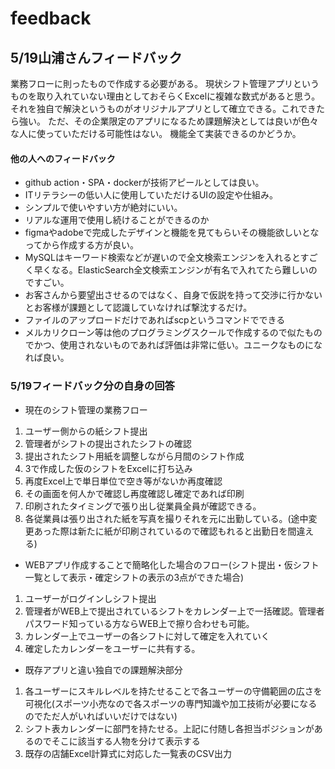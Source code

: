 # feedback

## 5/19山浦さんフィードバック
業務フローに則ったもので作成する必要がある。
現状シフト管理アプリというものを取り入れていない理由としておそらくExcelに複雑な数式があると思う。
それを独自で解決というものがオリジナルアプリとして確立できる。これできたら強い。
ただ、その企業限定のアプリになるため課題解決としては良いが色々な人に使っていただける可能性はない。
機能全て実装できるのかどうか。

#### 他の人へのフィードバック
- github action・SPA・dockerが技術アピールとしては良い。
- ITリテラシーの低い人に使用していただけるUIの設定や仕組み。
- シンプルで使いやすい方が絶対にいい。
- リアルな運用で使用し続けることができるのか
- figmaやadobeで完成したデザインと機能を見てもらいその機能欲しいとなってから作成する方が良い。
- MySQLはキーワード検索などが遅いので全文検索エンジンを入れるとすごく早くなる。ElasticSearch全文検索エンジンが有名で入れてたら難しいのですごい。
- お客さんから要望出させるのではなく、自身で仮説を持って交渉に行かないとお客様が課題として認識していなければ撃沈するだけ。
- ファイルのアップロードだけであればscpというコマンドでできる
- メルカリクローン等は他のプログラミングスクールで作成するので似たものでかつ、使用されないものであれば評価は非常に低い。ユニークなものになれば良い。


### 5/19フィードバック分の自身の回答
- 現在のシフト管理の業務フロー
1. ユーザー側からの紙シフト提出
2. 管理者がシフトの提出されたシフトの確認
3. 提出されたシフト用紙を調整しながら月間のシフト作成
4. 3で作成した仮のシフトをExcelに打ち込み
5. 再度Excel上で単日単位で空き等がないか再度確認
6. その画面を何人かで確認し再度確認し確定であれば印刷
7. 印刷されたタイミングで張り出し従業員全員が確認できる。
8. 各従業員は張り出された紙を写真を撮りそれを元に出勤している。(途中変更あった際は新たに紙が印刷されているので確認もれると出勤日を間違える)

- WEBアプリ作成することで簡略化した場合のフロー(シフト提出・仮シフト一覧として表示・確定シフトの表示の3点ができた場合)
1. ユーザーがログインしシフト提出
2. 管理者がWEB上で提出されているシフトをカレンダー上で一括確認。管理者パスワード知っている方ならWEB上で擦り合わせも可能。
3. カレンダー上でユーザーの各シフトに対して確定を入れていく
4. 確定したカレンダーをユーザーに共有する。

- 既存アプリと違い独自での課題解決部分
1. 各ユーザーにスキルレベルを持たせることで各ユーザーの守備範囲の広さを可視化(スポーツ小売なので各スポーツの専門知識や加工技術が必要になるのでただ人がいればいいだけではない)
2. シフト表カレンダーに部門を持たせる。上記に付随し各担当ポジションがあるのでそこに該当する人物を分けて表示する
3. 既存の店舗Excel計算式に対応した一覧表のCSV出力
